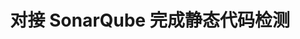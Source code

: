 ---
title: 对接 SonarQube 完成静态代码检测
description: 本篇最佳实践讲解 Rainbond 如何对接 SonarQube 完成静态代码检测，适用于开发者和应用运维人员。
weight: 20
hidden: true
---